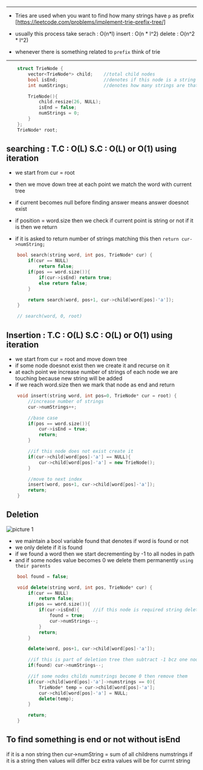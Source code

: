 ***
- Tries are used when you want to find how many strings have `p` as prefix
[https://leetcode.com/problems/implement-trie-prefix-tree/]

- usually this process take serach : O(n*l) insert : O(n * l^2) delete : O(n^2 * l^2)

- whenever there is something related to `prefix` think of trie


***
```c++
    struct TrieNode {
        vector<TrieNode*> child;    //total child nodes
        bool isEnd;                 //denotes if this node is a string or not
        int numStrings;             //denotes how many strings are that have this as prefix (total strings below this node)

        TrieNode(){
            child.resize(26, NULL);
            isEnd = false;
            numStrings = 0;
        }
    };
    TrieNode* root;
```








## searching    : T.C : O(L)  S.C : O(L) or O(1) using iteration
- we start from cur = root
- then we move down tree at each point we match the word with current tree
- if current becomes null before finding answer means answer doesnot exist 
- if position = word.size then we check if current point is string or not if it is then we return

- if it is asked to return number of strings matching this then `return cur->numString;`


```c++
    bool search(string word, int pos, TrieNode* cur) {
        if(cur == NULL)
            return false;
        if(pos == word.size()){
            if(cur->isEnd) return true;
            else return false;
        }

        return search(word, pos+1, cur->child[word[pos]-'a']);
    }

    // search(word, 0, root)
```






## Insertion    : T.C : O(L)  S.C : O(L) or O(1) using iteration
- we start from cur = root and move down tree
- if some node doesnot exist then we create it and recurse on it
- at each point we increase number of strings of each node we are touching because new string will be added
- if we reach word.size then we mark that node as end and return

```c++
    void insert(string word, int pos=0, TrieNode* cur = root) {
        //increase number of strings
        cur->numStrings++;

        //base case
        if(pos == word.size()){
            cur->isEnd = true;
            return;
        }

        //if this node does not exist create it
        if(cur->child[word[pos]-'a'] == NULL){
            cur->child[word[pos]-'a'] = new TrieNode();
        }

        //move to next index
        insert(word, pos+1, cur->child[word[pos]-'a']);
        return;
    }
```



## Deletion

![picture 1](../images/af02723e57980db866f0b5a85eb8a217053cf2823f22e552d84190bb9b57ab85.png)  

- we maintain a bool variable found that denotes if word is found or not
- we only delete if it is found
- if we found a word then we start decrementing by -1 to all nodes in path
- and if some nodes value becomes 0 we delete them permanently `using their parents`

```c++
    bool found = false;

    void delete(string word, int pos, TrieNode* cur) {
        if(cur == NULL)
            return false;
        if(pos == word.size()){
            if(cur->isEnd){     //if this node is required string delete it
                found = true;
                cur->numStrings--;
            }
            return;
        }

        delete(word, pos+1, cur->child[word[pos]-'a']);

        //if this is part of deletion tree then subtract -1 bcz one node got deleted
        if(found) cur->numStrings--;

        //if some nodes childs numstrings become 0 then remove them
        if(cur->child[word[pos]-'a']->numstrings == 0){
            TrieNode* temp = cur->child[word[pos]-'a'];
            cur->child[word[pos]-'a'] = NULL;
            delete(temp);
        }

        return;
    }
```


## To find something is end or not without isEnd
if it is a non string then cur->numString = sum of all childrens numstrings
if it is a string then values will differ bcz extra values will be for currnt string